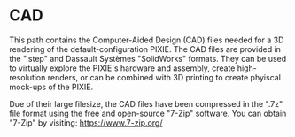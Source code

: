 # CAD
This path contains the Computer-Aided Design (CAD) files needed for a 3D rendering of the default-configuration PIXIE. The CAD files are provided in the ".step" and Dassault Systèmes "SolidWorks" formats. They can be used to virtually explore the PIXIE's hardware and assembly, create high-resolution renders, or can be combined with 3D printing to create phyiscal mock-ups of the PIXIE. 

Due of their large filesize, the CAD files have been compressed in the ".7z" file format using the free and open-source "7-Zip" software. You can obtain "7-Zip" by visiting:
https://www.7-zip.org/
